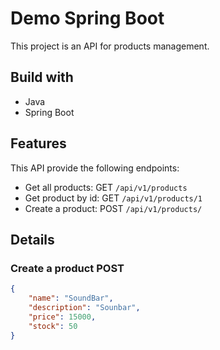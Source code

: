 # Demo Spring Boot

This project is an API for products management. 
 
## Build with

* Java 
* Spring Boot
 

## Features

This API provide the following endpoints:

* Get all products: GET `/api/v1/products`
* Get product by id: GET `/api/v1/products/1`
* Create a product: POST `/api/v1/products/`

## Details 

### Create a product POST

```json
{
    "name": "SoundBar",
    "description": "Sounbar",
    "price": 15000,
    "stock": 50
}
```
